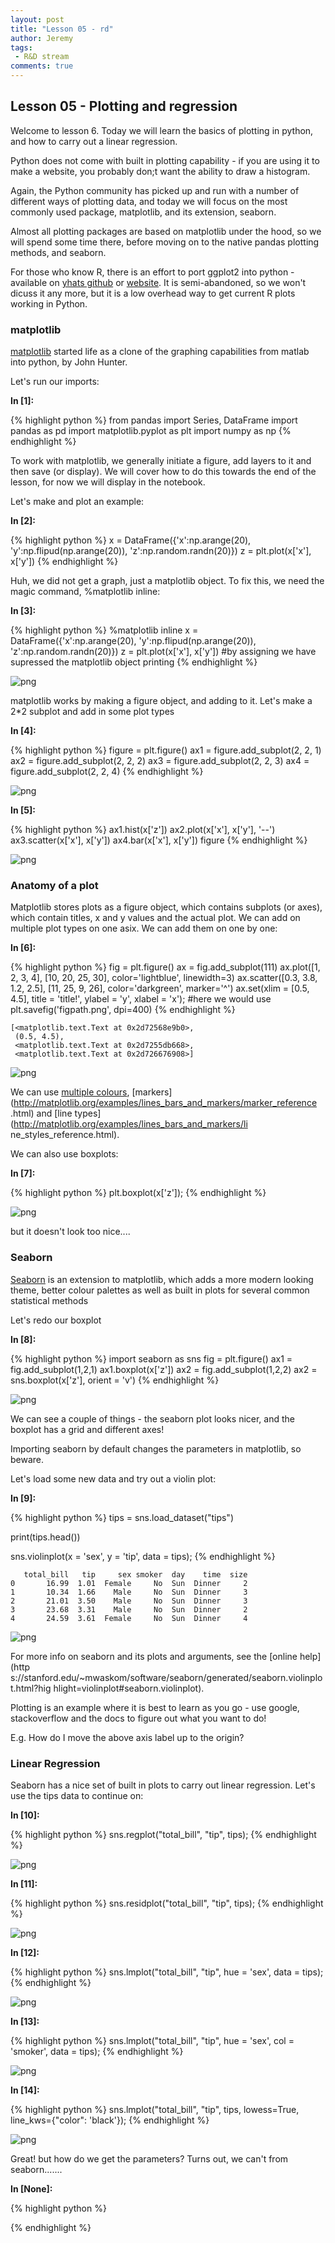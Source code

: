 ```yaml
---
layout: post
title: "Lesson 05 - rd"
author: Jeremy
tags:
 - R&D stream
comments: true
---
```

## Lesson 05 - Plotting and regression

Welcome to lesson 6. Today we will learn the basics of plotting in python, and
how to carry out a linear regression.

Python does not come with built in plotting capability - if you are using it to
make a website, you probably don;t want the ability to draw a histogram.

Again, the Python community has picked up and run with a number of different
ways of plotting data, and today we will focus on the most commonly used
package, matplotlib, and its extension, seaborn.

Almost all plotting packages are based on matplotlib under the hood, so we will
spend some time there, before moving on to the native pandas plotting methods,
and seaborn.

For those who know R, there is an effort to port ggplot2 into python - available
on [yhats github](https://github.com/yhat/ggplot) or
[website](http://ggplot.yhathq.com/). It is semi-abandoned, so we won't dicuss
it any more, but it is a low overhead way to get current R plots working in
Python.

### matplotlib

[matplotlib](http://matplotlib.org/) started life as a clone of the graphing
capabilities from matlab into python, by John Hunter.

Let's run our imports:

**In [1]:**

{% highlight python %}
from pandas import Series, DataFrame
import pandas as pd
import matplotlib.pyplot as plt
import numpy as np
{% endhighlight %}

To work with matplotlib, we generally initiate a figure, add layers to it and
then save (or display). We will cover how to do this towards the end of the
lesson, for now we will display in the notebook.

Let's make and plot an example:

**In [2]:**

{% highlight python %}
x = DataFrame({'x':np.arange(20), 'y':np.flipud(np.arange(20)), 'z':np.random.randn(20)})
z = plt.plot(x['x'], x['y'])
{% endhighlight %}

Huh, we did not get a graph, just a matplotlib object. To fix this, we need the
magic command, %matplotlib inline:

**In [3]:**

{% highlight python %}
%matplotlib inline
x = DataFrame({'x':np.arange(20), 'y':np.flipud(np.arange(20)), 'z':np.random.randn(20)})
z = plt.plot(x['x'], x['y'])
#by assigning we have supressed the matplotlib object printing
{% endhighlight %}


![png](/pythoncourse/assets/graphing/lesson-05---rd_5_0.png)


matplotlib works by making a figure object, and adding to it. Let's make a 2\*2
subplot and add in some plot types

**In [4]:**

{% highlight python %}
figure = plt.figure()
ax1 = figure.add_subplot(2, 2, 1)
ax2 = figure.add_subplot(2, 2, 2)
ax3 = figure.add_subplot(2, 2, 3)
ax4 = figure.add_subplot(2, 2, 4)
{% endhighlight %}


![png](/pythoncourse/assets/graphing/lesson-05---rd_7_0.png)


**In [5]:**

{% highlight python %}
ax1.hist(x['z'])
ax2.plot(x['x'], x['y'], '--')
ax3.scatter(x['x'], x['y'])
ax4.bar(x['x'], x['y'])
figure
{% endhighlight %}




![png](/pythoncourse/assets/graphing/lesson-05---rd_8_0.png)



### Anatomy of a plot

Matplotlib stores plots as a figure object, which contains subplots (or axes),
which contain titles, x and y values and the actual plot. We can add on multiple
plot types on one asix. We can add them on one by one:

**In [6]:**

{% highlight python %}
fig = plt.figure()
ax = fig.add_subplot(111)
ax.plot([1, 2, 3, 4], [10, 20, 25, 30], color='lightblue', linewidth=3)
ax.scatter([0.3, 3.8, 1.2, 2.5], [11, 25, 9, 26], color='darkgreen', marker='^')
ax.set(xlim = [0.5, 4.5], title = 'title!', ylabel = 'y', xlabel = 'x');
#here we would use plt.savefig('figpath.png', dpi=400)
{% endhighlight %}




    [<matplotlib.text.Text at 0x2d72568e9b0>,
     (0.5, 4.5),
     <matplotlib.text.Text at 0x2d7255db668>,
     <matplotlib.text.Text at 0x2d726676908>]




![png](/pythoncourse/assets/graphing/lesson-05---rd_10_1.png)


We can use [multiple
colours](http://matplotlib.org/mpl_examples/color/named_colors.hires.png),
[markers](http://matplotlib.org/examples/lines_bars_and_markers/marker_reference
.html) and [line types](http://matplotlib.org/examples/lines_bars_and_markers/li
ne_styles_reference.html).

We can also use boxplots:

**In [7]:**

{% highlight python %}
plt.boxplot(x['z']);
{% endhighlight %}


![png](/pythoncourse/assets/graphing/lesson-05---rd_12_0.png)


but it doesn't look too nice....

### Seaborn

[Seaborn](https://stanford.edu/~mwaskom/software/seaborn/index.html) is an
extension to matplotlib, which adds a more modern looking theme, better colour
palettes as well as built in plots for several common statistical methods

Let's redo our boxplot


**In [8]:**

{% highlight python %}
import seaborn as sns
fig = plt.figure()
ax1 = fig.add_subplot(1,2,1)
ax1.boxplot(x['z'])
ax2 = fig.add_subplot(1,2,2)
ax2 = sns.boxplot(x['z'], orient = 'v')
{% endhighlight %}


![png](/pythoncourse/assets/graphing/lesson-05---rd_14_0.png)


We can see a couple of things - the seaborn plot looks nicer, and the boxplot
has a grid and different axes!

Importing seaborn by default changes the parameters in matplotlib, so beware.

Let's load some new data and try out a violin plot:

**In [9]:**

{% highlight python %}
tips = sns.load_dataset("tips")

print(tips.head())

sns.violinplot(x = 'sex', y = 'tip', data = tips);
{% endhighlight %}

       total_bill   tip     sex smoker  day    time  size
    0       16.99  1.01  Female     No  Sun  Dinner     2
    1       10.34  1.66    Male     No  Sun  Dinner     3
    2       21.01  3.50    Male     No  Sun  Dinner     3
    3       23.68  3.31    Male     No  Sun  Dinner     2
    4       24.59  3.61  Female     No  Sun  Dinner     4



![png](/pythoncourse/assets/graphing/lesson-05---rd_16_1.png)


For more info on seaborn and its plots and arguments, see the [online help](http
s://stanford.edu/~mwaskom/software/seaborn/generated/seaborn.violinplot.html?hig
hlight=violinplot#seaborn.violinplot).

Plotting is an example where it is best to learn as you go - use google,
stackoverflow and the docs to figure out what you want to do!

E.g. How do I move the above axis label up to the origin?

### Linear Regression

Seaborn has a nice set of built in plots to carry out linear regression. Let's
use the tips data to continue on:

**In [10]:**

{% highlight python %}
sns.regplot("total_bill", "tip", tips);
{% endhighlight %}


![png](/pythoncourse/assets/graphing/lesson-05---rd_19_0.png)


**In [11]:**

{% highlight python %}
sns.residplot("total_bill", "tip", tips);
{% endhighlight %}


![png](/pythoncourse/assets/graphing/lesson-05---rd_20_0.png)


**In [12]:**

{% highlight python %}
sns.lmplot("total_bill", "tip", hue = 'sex', data = tips);
{% endhighlight %}


![png](/pythoncourse/assets/graphing/lesson-05---rd_21_0.png)


**In [13]:**

{% highlight python %}
sns.lmplot("total_bill", "tip", hue = 'sex', col = 'smoker', data = tips);
{% endhighlight %}


![png](/pythoncourse/assets/graphing/lesson-05---rd_22_0.png)


**In [14]:**

{% highlight python %}
sns.lmplot("total_bill", "tip", tips, lowess=True, line_kws={"color": 'black'});
{% endhighlight %}


![png](/pythoncourse/assets/graphing/lesson-05---rd_23_0.png)


Great! but how do we get the parameters? Turns out, we can't from seaborn.......

**In [None]:**

{% highlight python %}

{% endhighlight %}
